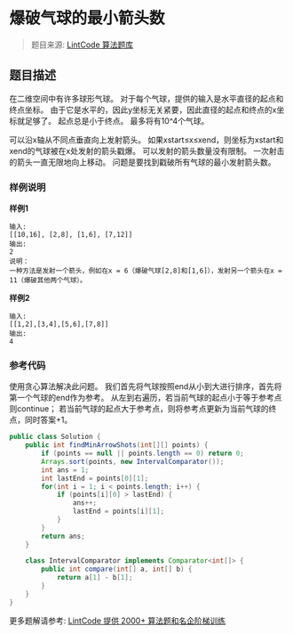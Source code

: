 # 爆破气球的最小箭头数
 > 题目来源: [LintCode 算法题库](https://www.lintcode.com/problem/minimum-number-of-arrows-to-burst-balloons/?utm_source=sc-github-wzz)
 ## 题目描述
 在二维空间中有许多球形气球。 对于每个气球，提供的输入是水平直径的起点和终点坐标。 由于它是水平的，因此y坐标无关紧要，因此直径的起点和终点的x坐标就足够了。 起点总是小于终点。 最多将有10^4个气球。

可以沿x轴从不同点垂直向上发射箭头。 如果xstart≤x≤xend，则坐标为xstart和xend的气球被在x处发射的箭头戳爆。 可以发射的箭头数量没有限制。 一次射击的箭头一直无限地向上移动。 问题是要找到戳破所有气球的最小发射箭头数。
 ### 样例说明
 **样例1**
```
输入:
[[10,16], [2,8], [1,6], [7,12]]
输出:
2
说明：
一种方法是发射一个箭头，例如在x = 6（爆破气球[2,8]和[1,6]），发射另一个箭头在x = 11（爆破其他两个气球）。
```
**样例2**
```
输入:
[[1,2],[3,4],[5,6],[7,8]]
输出:
4
```
 ### 参考代码
 使用贪心算法解决此问题。
我们首先将气球按照end从小到大进行排序，首先将第一个气球的end作为参考。
从左到右遍历，若当前气球的起点小于等于参考点则continue；
若当前气球的起点大于参考点，则将参考点更新为当前气球的终点，同时答案+1。
```java
public class Solution {
    public int findMinArrowShots(int[][] points) {
        if (points == null || points.length == 0) return 0;
        Arrays.sort(points, new IntervalComparator());
        int ans = 1;
        int lastEnd = points[0][1];
        for(int i = 1; i < points.length; i++) {
            if (points[i][0] > lastEnd) {
                ans++;
                lastEnd = points[i][1];
            }
        }
        return ans;
    }
    
    class IntervalComparator implements Comparator<int[]> {
        public int compare(int[] a, int[] b) {
            return a[1] - b[1];
        }
    }
}
```
 更多题解请参考: [LintCode 提供 2000+ 算法题和名企阶梯训练](https://www.lintcode.com/problem/?utm_source=sc-github-wzz)